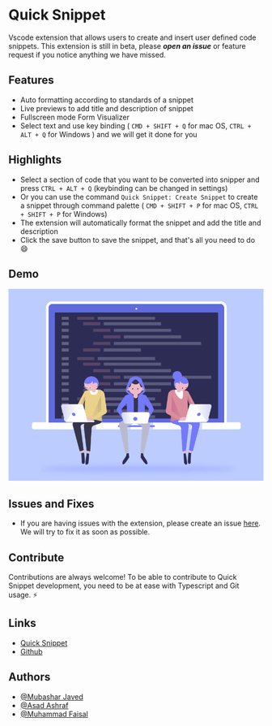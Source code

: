 # Quick Snippet

Vscode extension that allows users to create and insert user defined code snippets. This extension is still in beta, please **_open an issue_** or feature request if you notice anything we have missed.

## Features

- Auto formatting according to standards of a snippet
- Live previews to add title and description of snippet
- Fullscreen mode Form Visualizer
- Select text and use key binding ( `CMD + SHIFT + Q` for mac OS, `CTRL + ALT + Q` for Windows ) and we will get it done for you

## Highlights

- Select a section of code that you want to be converted into snipper and press `CTRL + ALT + Q` (keybinding can be changed in settings)
- Or you can use the command `Quick Snippet: Create Snippet` to create a snippet through command palette ( `CMD + SHIFT + P` for mac OS, `CTRL + SHIFT + P` for Windows)
- The extension will automatically format the snippet and add the title and description
- Click the save button to save the snippet, and that's all you need to do 😄

## Demo

![App Screenshot](assets/images/qs-demo.gif)

## Issues and Fixes

- If you are having issues with the extension, please create an issue [here](https://github.com/Mubashar-javed/quick-snippets/issues). We will try to fix it as soon as possible.

## Contribute

Contributions are always welcome!
To be able to contribute to Quick Snippet development, you need to be at ease with Typescript and Git usage. ⚡️

## Links

- [Quick Snippet](https://marketplace.visualstudio.com/items?itemName=MubasharJaved.quick-snippet)
- [Github](https://marketplace.visualstudio.com/items?itemName=MubasharJaved.quick-snippet)

## Authors

- [@Mubashar Javed](https://www.github.com/Mubashar-javed)
- [@Asad Ashraf](https://github.com/Asad9988)
- [@Muhammad Faisal](https://github.com/Asad9988)
